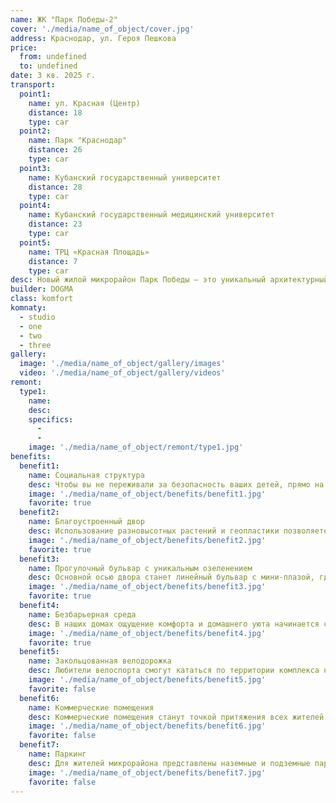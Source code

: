 ```yaml
---
name: ЖК "Парк Победы-2"
cover: './media/name_of_object/cover.jpg'
address: Краснодар, ул. Героя Пешкова
price:
  from: undefined
  to: undefined
date: 3 кв. 2025 г.
transport:
  point1:
    name: ул. Красная (Центр)
    distance: 18
    type: car
  point2:
    name: Парк "Краснодар"
    distance: 26
    type: car
  point3:
    name: Кубанский государственный университет
    distance: 28
    type: car
  point4:
    name: Кубанский государственный медицинский университет
    distance: 23
    type: car
  point5:
    name: ТРЦ «Красная Площадь»
    distance: 7
    type: car
desc: Новый жилой микрорайон Парк Победы — это уникальный архитектурный дизайн, высококачественные материалы, лучшие европейские инженерные решения, высокие потолки и панорамные окна в квартирах, безопасные дворы без машин с инфраструктурой для спорта и отдыха. Мечта о комфортной жизни воплощается здесь.
builder: DOGMA
class: komfort
komnaty:
  - studio
  - one
  - two
  - three
gallery:
  image: './media/name_of_object/gallery/images'
  video: './media/name_of_object/gallery/videos'
remont:
  type1:
    name:
    desc:
    specifics:
      -
      -
    image: './media/name_of_object/remont/type1.jpg'
benefits:
  benefit1:
    name: Социальная структура
    desc: Чтобы вы не переживали за безопасность ваших детей, прямо на территории микрорайона будут располагаться — Школа на 1550 мест, 4 детских сада (195-250 мест).
    image: './media/name_of_object/benefits/benefit1.jpg'
    favorite: true
  benefit2:
    name: Благоустроенный двор
    desc: Использование разновысотных растений и геопластики позволяетестественным образом зонировать двор. Здесь продуманы игровые площадки для детей разных возрастов, оборудование для занятий спортом на свежем воздухе, а также камерные пространства для тихого отдыха — Зонированные детские площадки для детей младшего и старшего возраста; Футбольное, волейбольное и баскетбольное поле для игр; Уличные тренажеры/воркаут; Зона отдыха для всех групп населения — Smart МАФы.
    image: './media/name_of_object/benefits/benefit2.jpg'
    favorite: true
  benefit3:
    name: Прогулочный бульвар с уникальным озеленением
    desc: Основной осью двора станет линейный бульвар с мини-плазой, где будут крупномерные деревья и навесы для отдыха в тени. Дополнительные маршруты свяжут основные входы в дома и функциональные площадки.
    image: './media/name_of_object/benefits/benefit3.jpg'
    favorite: true
  benefit4:
    name: Безбарьерная среда
    desc: В наших домах ощущение комфорта и домашнего уюта начинается с входных групп. Для удобства жителей, все подъезды расположены на одном уровне с тротуарами и оборудовано прозрачными дверями. Так же, благодаря сквозным подъездам жители могут попасть во внутренний двор или на улицу.
    image: './media/name_of_object/benefits/benefit4.jpg'
    favorite: true
  benefit5:
    name: Закольцованная велодорожка
    desc: Любители велоспорта смогут кататься по территории комплекса на закольцованной велодорожке, каждый раз проезжая разный маршрут, ведь внутри «кольца» прокладываются паутины дорожек в различных направлениях. Велодорожка в Парке Победы 2 – 4 км.
    image: './media/name_of_object/benefits/benefit5.jpg'
    favorite: false
  benefit6:
    name: Коммерческие помещения
    desc: Коммерческие помещения станут точкой притяжения всех жителей микрорайона. Магазин, кофейня, салон красоты, центр развития детей, аптека, офис — какой бы бизнес Вы не выбрали, он будет успешным в МКР «Парк Победы 2»
    image: './media/name_of_object/benefits/benefit6.jpg'
    favorite: false
  benefit7:
    name: Паркинг
    desc: Для жителей микрорайона представлены наземные и подземные парковочные места. В зону паркинга вас доставит лифт. Еще приятным дополнением могут послужить кладовые помещения, находящиеся как раз-таки на уровне подземного паркинга.
    image: './media/name_of_object/benefits/benefit7.jpg'
    favorite: false
---
```


